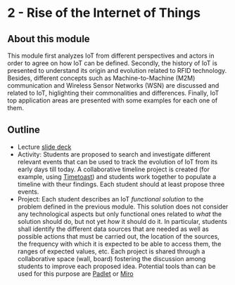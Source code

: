 # 2 - Rise of the Internet of Things

## About this module
This module first analyzes IoT from different perspectives and actors in order to agree on how IoT can be defined. Secondly, the history of IoT is presented to understand its origin and evolution related to RFID technology. Besides, different concepts such as Machine-to-Machine (M2M) communication and Wireless Sensor Networks (WSN) are discussed and related to IoT, higlighting their commonalities and differences. Finally, IoT top application areas are presented with some examples for each one of them.

## Outline
* Lecture [slide deck](https://github.com/neon-iot/iotfundamentals/blob/main/slides/2-Overview.pdf)
* Activity: Students are proposed to search and investigate different relevant events that can be used to track the evolution of IoT from its early days till today. A collaborative timeline project is created (for example, using [Timetoast](https://www.timetoast.com)) and students work together to populate a timeline with theur findings. Each student should at least propose three events.
* Project: Each student describes an IoT *functional solution* to the problem defined in the previous module. This solution does not consider any technological aspects but only functional ones related to *what* the solution should do, but not yet *how* it should do it. In particular, students shall identify the different data sources that are needed as well as possible actions that must be carried out, the location of the sources, the frequency with which it is expected to be able to access them, the ranges of expected values, etc. Each project is shared through a collaborative space (wall, board) fostering the discussion among students to improve each proposed idea. Potential tools than can be used for this purpose are [Padlet](https://padlet.com) or [Miro](https://miro.com)
